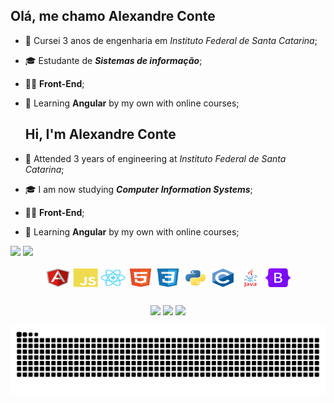   ## Olá, me chamo Alexandre Conte
  
- 🎃 Cursei 3 anos de engenharia em _Instituto Federal de Santa Catarina_;
- 🎓 Estudante de **_Sistemas de informação_**;
- 👨‍💻 **Front-End**;
- 🎯 Learning **Angular** by my own with online courses;

  ## Hi, I'm Alexandre Conte
  
- 🎃 Attended 3 years of engineering at _Instituto Federal de Santa Catarina_;
- 🎓 I am now studying **_Computer Information Systems_**;
- 👨‍💻 **Front-End**;
- 🎯 Learning **Angular** by my own with online courses;

<div>
  <a href="https://github.com/AlexandreContee"></a>
  <img height="150em" src="https://github-readme-stats.vercel.app/api?username=AlexandreContee&show_icons=true&theme=vision-friendly-dark&include_all_commits=true&count_private=true">
  <img height="150em" src="https://github-readme-stats.vercel.app/api/top-langs/?username=AlexandreContee&layout=compact&langs_count=7&theme=vision-friendly-dark">
</div>

<div style="display: inline_block;" align="center"><br>
  <img align="center" height="30" width="40" src="https://raw.githubusercontent.com/devicons/devicon/master/icons/angularjs/angularjs-original.svg">
  <img align="center" height="30" width="40" src="https://raw.githubusercontent.com/devicons/devicon/master/icons/javascript/javascript-plain.svg">
  <img align="center" height="30" width="40" src="https://raw.githubusercontent.com/devicons/devicon/master/icons/react/react-original.svg">
  <img align="center" height="30" width="40" src="https://raw.githubusercontent.com/devicons/devicon/master/icons/html5/html5-original.svg">
  <img align="center" height="30" width="40" src="https://raw.githubusercontent.com/devicons/devicon/master/icons/css3/css3-original.svg">
  <img align="center" height="30" width="40" src="https://raw.githubusercontent.com/devicons/devicon/master/icons/python/python-original.svg">
  <img align="center" height="30" width="40" src="https://raw.githubusercontent.com/devicons/devicon/master/icons/c/c-original.svg">
  <img align="center" height="30" width="40" src="https://raw.githubusercontent.com/devicons/devicon/master/icons/java/java-original-wordmark.svg">
  <img align="center" height="30" width="40" src="https://raw.githubusercontent.com/devicons/devicon/master/icons/bootstrap/bootstrap-original.svg">
</div>

  ##

<div align="center"> 
  <a href = "mailto:alexandrecontee.dev@gmail.com"><img src="https://img.shields.io/badge/Gmail-D14836?style=for-the-badge&logo=gmail&logoColor=white" target="_blank"></a>
  <a href="https://www.linkedin.com/in/alexandreconteprog/" target="_blank"><img src="https://img.shields.io/badge/LinkedIn-0077B5?style=for-the-badge&logo=linkedin&logoColor=white" target="_blank"></a> 
  <a href="https://www.instagram.com/alexandrecontee/" target="_blank"><img src="https://img.shields.io/badge/Instagram-E4405F?style=for-the-badge&logo=instagram&logoColor=white" target="_blank"></a>
</div>

![Snake animation](https://github.com/AlexandreContee/AlexandreContee/blob/output/github-contribution-grid-snake.svg)
